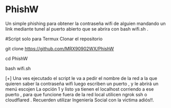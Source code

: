 # PhishW
Un simple phishing para obtener la contraseña wifi de alguien mandando un link mediante tunel al puerto abierto que se abrira con bash wifi.sh .

#Script solo para Termux
Clonar el repositorio

git clone https://github.com/MRX90902WX/PhishW

cd PhishW

bash wifi.sh

[+] Una ves ejecutado el script le va a pedir el nombre
de la red a la que quieren saber la contraseña wifi
luego escriben un puerto , y le abrirá un menú escojen
La opción 1 y listo ya tienen el localhost
corriendo a ese puerto , para que funcione fuera de la red local
utilicen ngrok ssh o cloudflared . Recuerden utilizar
Ingeniería Social con la victima adiós!!.
